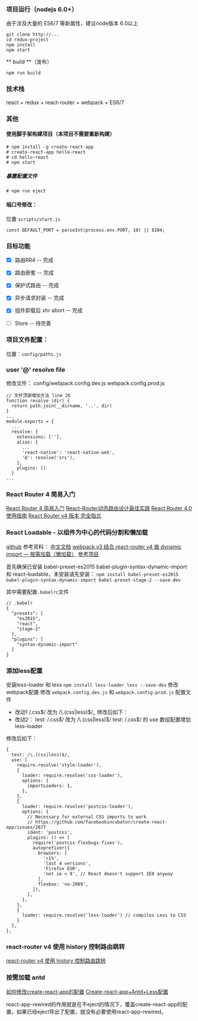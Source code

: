 ### 项目运行（nodejs 6.0+）
由于涉及大量的 ES6/7 等新属性，建议node版本 6.0以上
```
git clone http://...
cd redux-project
npm install
npm start
```

** build **（发布）
```
npm run build
```

### 技术栈
react + redux + react-router + webpack + ES6/7

### 其他

#### 使用脚手架构建项目（本项目不需要重新构建）
```
# npm install -g create-react-app
# create-react-app hello-react
# cd hello-react
# npm start
```

##### 暴露配置文件
```
# npm run eject
```

#### 端口号修改：
位置 `scripts/start.js`
```
const DEFAULT_PORT = parseInt(process.env.PORT, 10) || 8204;
```

### 目标功能
- [x] 路由RR4 -- 完成
- [x] 路由嵌套 -- 完成
- [x] 保护式路由 -- 完成
- [x] 异步请求封装 -- 完成
- [x] 组件卸载后 xhr abort -- 完成
- [ ] Store -- 待完善


### 项目文件配置：
位置：`config/paths.js`


### user '@' resolve file
修改文件：
config/webpack.config.dev.js
webpack.config.prod.js
```
// 文件顶部增加方法 line 26
function resolve (dir) {
  return path.join(__dirname, '..', dir)
}
...
module.exports = {
  ...
  resolve: {
    extensions: [''],
    alias: {
      ...
      'react-native': 'react-native-web',
      '@': resolve('src'),
    },
    plugins: []
  }
...
```



### React Router 4 简易入门
[React Router 4 简易入门](https://segmentfault.com/a/1190000010174260#articleHeader5)
[React-Router动态路由设计最佳实践](https://segmentfault.com/a/1190000011765141)
[React Router 4.0使用指南](https://www.jianshu.com/p/e3adc9b5f75c/)
[React Router v4 版本 完全指北](https://www.zcfy.cc/article/react-router-v4-the-complete-guide-mdash-sitepoint-4448.html)

### React Loadable - 以组件为中心的代码分割和懒加载
[github](https://github.com/thejameskyle/react-loadable)
参考资料：
[中文文档](https://jamie.build/react-loadable.html)
[webpack v3 结合 react-router v4 做 dynamic import — 按需加载（懒加载）](https://segmentfault.com/a/1190000011128817#articleHeader8)
[参考项目](https://github.com/CodeLittlePrince/react-webapp-spa/tree/master/app)

首先确保已安装 babel-preset-es2015 babel-plugin-syntax-dynamic-import 和 react-loadable，未安装请先安装：
`npm install babel-preset-es2015 babel-plugin-syntax-dynamic-import babel-preset-stage-2 --save-dev`

其中需要配置`.babelrc`文件
```
// .babelr
{
  "presets": [
    "es2015",
    "react",
    "stage-2"
  ],
  "plugins": [
    "syntax-dynamic-import"
  ]
}
```

### 添加less配置
安装less-loader 和 less
`npm install less-loader less --save-dev`
修改webpack配置
修改 `webpack.config.dev.js` 和 `webpack.config-prod.js` 配置文件
* 改动1
/\.css$/ 改为 /\.(css|less)$/,, 修改后如下：
* 改动2：
test: /\.css$/ 改为 /\.(css|less)$/
test: /\.css$/ 的 use 数组配置增加 less-loader

修改后如下：
```
{
  test: /\.(css|less)$/,
  use: [
    require.resolve('style-loader'),
    {
      loader: require.resolve('css-loader'),
      options: {
        importLoaders: 1,
      },
    },
    {
      loader: require.resolve('postcss-loader'),
      options: {
        // Necessary for external CSS imports to work
        // https://github.com/facebookincubator/create-react-app/issues/2677
        ident: 'postcss',
        plugins: () => [
          require('postcss-flexbugs-fixes'),
          autoprefixer({
            browsers: [
              '>1%',
              'last 4 versions',
              'Firefox ESR',
              'not ie < 9', // React doesn't support IE8 anyway
            ],
            flexbox: 'no-2009',
          }),
        ],
      },
    },
    {
      loader: require.resolve('less-loader') // compiles Less to CSS
    }
  ],
},
```

### react-router v4 使用 history 控制路由跳转
[react-router v4 使用 history 控制路由跳转](https://segmentfault.com/a/1190000011137828)


### 按需加载 antd
[如何修改create-react-app的配置](https://www.jianshu.com/p/f9535acd0462)
[Create-react-app+Antd+Less配置](http://cnodejs.org/topic/5a31f0bdd92f2f5b185ace61)

react-app-rewired的作用就是在不eject的情况下，覆盖create-react-app的配置。如果已经eject导出了配置，就没有必要使用react-app-rewired。